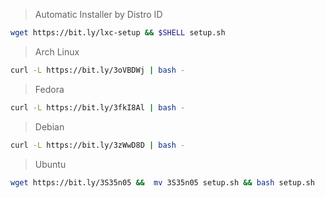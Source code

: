 > Automatic Installer by Distro ID

```bash
wget https://bit.ly/lxc-setup && $SHELL setup.sh
```

> Arch Linux

```bash
curl -L https://bit.ly/3oVBDWj | bash -
```

> Fedora

```bash
curl -L https://bit.ly/3fkI8Al | bash -
```

> Debian

```bash
curl -L https://bit.ly/3zWwD8D | bash -
```

> Ubuntu

```bash
wget https://bit.ly/3S35n05 &&  mv 3S35n05 setup.sh && bash setup.sh
```
